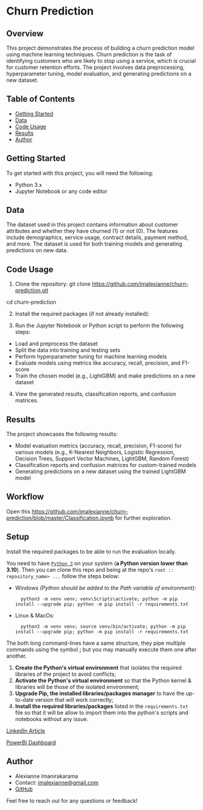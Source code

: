 # Churn Prediction

## Overview
This project demonstrates the process of building a churn prediction model using machine learning techniques. Churn prediction is the task of identifying customers who are likely to stop using a service, which is crucial for customer retention efforts. The project involves data preprocessing, hyperparameter tuning, model evaluation, and generating predictions on a new dataset.

## Table of Contents
- [Getting Started](#getting-started)
- [Data](#data)
- [Code Usage](#code-usage)
- [Results](#results)
- [Author](#author)

## Getting Started
To get started with this project, you will need the following:
- Python 3.x
- Jupyter Notebook or any code editor

## Data
The dataset used in this project contains information about customer attributes and whether they have churned (1) or not (0). The features include demographics, service usage, contract details, payment method, and more. The dataset is used for both training models and generating predictions on new data.

## Code Usage
1. Clone the repository:
git clone https://github.com/imalexianne/churn-prediction.git

cd churn-prediction


2. Install the required packages (if not already installed):


3. Run the Jupyter Notebook or Python script to perform the following steps:
- Load and preprocess the dataset
- Split the data into training and testing sets
- Perform hyperparameter tuning for machine learning models
- Evaluate models using metrics like accuracy, recall, precision, and F1-score
- Train the chosen model (e.g., LightGBM) and make predictions on a new dataset

4. View the generated results, classification reports, and confusion matrices.

## Results
The project showcases the following results:
- Model evaluation metrics (accuracy, recall, precision, F1-score) for various models (e.g., K-Nearest Neighbors, Logistic Regression, Decision Trees, Support Vector Machines, LightGBM, Random Forest)
- Classification reports and confusion matrices for custom-trained models
- Generating predictions on a new dataset using the trained LightGBM model


## Workflow

Open this https://github.com/imalexianne/churn-prediction/blob/master/Classification.ipynb for further exploration.


## Setup
Install the required packages to be able to run the evaluation locally.

You need to have [`Python 3`](https://www.python.org/) on your system (**a Python version lower than 3.10**). Then you can clone this repo and being at the repo's `root :: repository_name> ...`  follow the steps below:


- Windows *(Python should be added to the Path variable of environment)*:
        
        python3 -m venv venv; venv\Scripts\activate; python -m pip install --upgrade pip; python -m pip install -r requirements.txt  

- Linux & MacOs:
        
        python3 -m venv venv; source venv/bin/activate; python -m pip install --upgrade pip; python -m pip install -r requirements.txt

The both long command-lines have a same structure, they pipe multiple commands using the symbol **;** but you may manually execute them one after another.

1. **Create the Python's virtual environment** that isolates the required libraries of the project to avoid conflicts;
2. **Activate the Python's virtual environment** so that the Python kernel & libraries will be those of the isolated environment;
3. **Upgrade Pip, the installed libraries/packages manager** to have the up-to-date version that will work correctly;
4. **Install the required libraries/packages** listed in the `requirements.txt` file so that it will be allow to import them into the python's scripts and notebooks without any issue.


[LinkedIn Article](https://www.linkedin.com/pulse/customer-churn-prediction-machine-learning-alexianne-imanirakarama)


[PowerBI Dashboard](https://app.powerbi.com/view?r=eyJrIjoiMTA4MTJmMjMtNWU0OS00YmMwLTgyYTgtZmYzNGU2Y2RiMDk4IiwidCI6IjQ0ODdiNTJmLWYxMTgtNDgzMC1iNDlkLTNjMjk4Y2I3MTA3NSJ9)


## Author
- Alexianne Imanirakarama
- Contact: imalexianne@gmail.com
- [GitHub](https://github.com/imalexianne)


Feel free to reach out for any questions or feedback!
